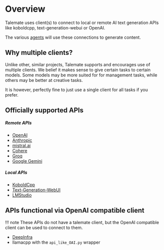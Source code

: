 # Overview

Talemate uses client(s) to connect to local or remote AI text generation APIs like koboldcpp, text-generation-webui or OpenAI.

The various [agents](/user-guide/agents/) will use these connections to generate content.

## Why multiple clients?

Unlike other, similar projects, Talemate supports and encourages use of multiple clients. We belief it makes sense to give certain tasks to certain models. Some models may be more suited for for management tasks, while others may be better at creative tasks. 

It is however, perfectly fine to just use a single client for all tasks if you prefer.

## Officially supported APIs

##### Remote APIs

- [OpenAI](/user-guide/clients/types/openai/)
- [Anthropic](/user-guide/clients/types/anthropic/)
- [mistral.ai](/user-guide/clients/types/mistral/)
- [Cohere](/user-guide/clients/types/cohere/)
- [Groq](/user-guide/clients/types/groq/)
- [Google Gemini](/user-guide/clients/types/google/)

##### Local APIs

- [KoboldCpp](/user-guide/clients/types/koboldcpp/)
- [Text-Generation-WebUI](/user-guide/clients/types/text-generation-webui/) 
- [LMStudio](/user-guide/clients/types/lmstudio/)

## APIs functional via OpenAI compatible client

!!! note
    These APIs do not have a talemate client, but the OpenAI compatible client can be used to connect to them.

- [DeepInfra](/user-guide/clients/types/openai-compatible/#deepinfra)
- llamacpp with the `api_like_OAI.py` wrapper